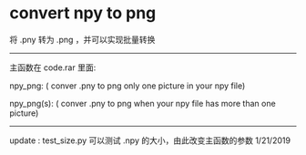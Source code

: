 # convert npy to png
将 .pny 转为 .png ，并可以实现批量转换
_ _ _
主函数在 code.rar 里面:  

  npy_png:       ( conver .pny to png only one picture in your npy file)  
  
  npy_png(s):    ( conver .pny to png when your npy file has more than one picture)

_ _ _
  update : test_size.py 可以测试 .npy 的大小，由此改变主函数的参数  1/21/2019
